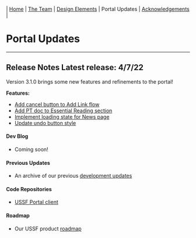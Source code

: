 | [Home](https://ussf-orbit.github.io/ussf-portal) | [The Team](https://ussf-orbit.github.io/ussf-portal/the-team) | [Design Elements](https://ussf-orbit.github.io/ussf-portal/design-elements) | Portal Updates | [Acknowledgements](https://ussf-orbit.github.io/ussf-portal/acknowledgements) |

# Portal Updates

---

## Release Notes **Latest release: 4/7/22**

Version 3.1.0 brings some new features and refinements to the portal!

**Features:**

- [Add cancel button to Add Link flow](https://github.com/USSF-ORBIT/ussf-portal-client/issues/585)
- [Add PT doc to Essential Reading section](https://github.com/USSF-ORBIT/ussf-portal-client/issues/583)
- [Implement loading state for News page](https://github.com/USSF-ORBIT/ussf-portal-client/issues/581)
- [Update undo button style](https://github.com/USSF-ORBIT/ussf-portal-client/issues/593)

#### Dev Blog

- Coming soon!

#### Previous Updates

- An archive of our previous [development updates](development-updates)

#### Code Repositories

- [USSF Portal client](https://github.com/USSF-ORBIT/ussf-portal-client)

#### Roadmap

- Our USSF product [roadmap](USSF-Portal-Product-Roadmap)